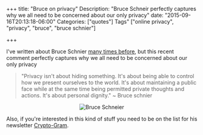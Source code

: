 +++
title: "Bruce on privacy"
Description: "Bruce Schneir perfectly captures why we all need to be concerned about our only privacy"
date: "2015-09-16T20:13:18-06:00"
Categories: ["quotes"]
Tags" ["online privacy", "privacy", "bruce", "bruce schnier"]

+++

I've written about Bruce Schnier [many times before](https://duckduckgo.com/?q=Bruce+schnier+site%3Afak3r.com), but this recent comment perfectly captures why we all need to be concerned about our only privacy
<!--more-->

>"Privacy isn't about hiding something. It's about being able to control how we present ourselves to the world. It's about maintaining a public face while at the same time being permitted private thoughts and actions. It's about personal dignity." ~ Bruce schnier

<div align="center"><img src ="/2015/bruce_schneier.jpg" alt="Bruce Schneier" border="0"></div>

Also, if you're interested in this kind of stuff you need to be on the list for his newsletter [Crypto-Gram](https://lists.schneier.com/cgi-bin/mailman/options/crypto-gram/).
